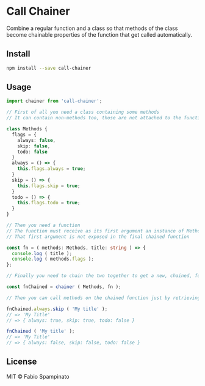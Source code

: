 # Call Chainer

Combine a regular function and a class so that methods of the class become chainable properties of the function that get called automatically.

## Install

```sh
npm install --save call-chainer
```

## Usage

```ts
import chainer from 'call-chainer';

// First of all you need a class containing some methods
// It can contain non-methods too, those are not attached to the function

class Methods {
  flags = {
    always: false,
    skip: false,
    todo: false
  }
  always = () => {
    this.flags.always = true;
  }
  skip = () => {
    this.flags.skip = true;
  }
  todo = () => {
    this.flags.todo = true;
  }
}

// Then you need a function
// The function must receive as its first argument an instance of Methods
// That first argument is not exposed in the final chained function

const fn = ( methods: Methods, title: string ) => {
  console.log ( title );
  console.log ( methods.flags );
};

// Finally you need to chain the two together to get a new, chained, function

const fnChained = chainer ( Methods, fn );

// Then you can call methods on the chained function just by retrieving them as properties

fnChained.always.skip ( 'My title' );
// => 'My Title'
// => { always: true, skip: true, todo: false }

fnChained ( 'My title' );
// => 'My Title'
// => { always: false, skip: false, todo: false }
```

## License

MIT © Fabio Spampinato
